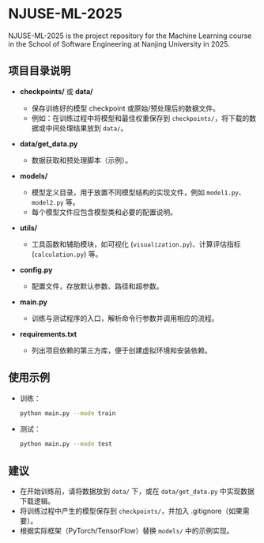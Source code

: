 # NJUSE-ML-2025
NJUSE-ML-2025 is the project repository for the Machine Learning course in the School of Software Engineering at Nanjing University in 2025.


## 项目目录说明

- **checkpoints/** 或 **data/**
  - 保存训练好的模型 checkpoint 或原始/预处理后的数据文件。
  - 例如：在训练过程中将模型和最佳权重保存到 `checkpoints/`，将下载的数据或中间处理结果放到 `data/`。

- **data/get_data.py**
  - 数据获取和预处理脚本（示例）。

- **models/**
  - 模型定义目录，用于放置不同模型结构的实现文件，例如 `model1.py`、`model2.py` 等。
  - 每个模型文件应包含模型类和必要的配置说明。

- **utils/**
  - 工具函数和辅助模块，如可视化 (`visualization.py`)、计算评估指标 (`calculation.py`) 等。

- **config.py**
  - 配置文件，存放默认参数、路径和超参数。

- **main.py**
  - 训练与测试程序的入口，解析命令行参数并调用相应的流程。

- **requirements.txt**
  - 列出项目依赖的第三方库，便于创建虚拟环境和安装依赖。

## 使用示例

- 训练：
  ```bash
  python main.py --mode train
  ```

- 测试：
  ```bash
  python main.py --mode test
  ```


## 建议

- 在开始训练前，请将数据放到 `data/` 下，或在 `data/get_data.py` 中实现数据下载逻辑。
- 将训练过程中产生的模型保存到 `checkpoints/`，并加入 .gitignore（如果需要）。
- 根据实际框架（PyTorch/TensorFlow）替换 `models/` 中的示例实现。
